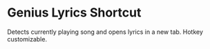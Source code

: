 # Genius Lyrics Shortcut
 Detects currently playing song and opens lyrics in a new tab. Hotkey customizable.
